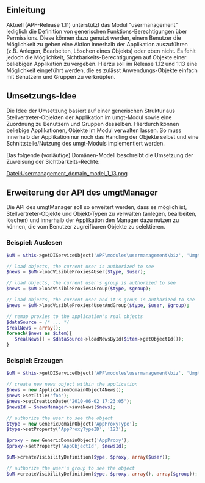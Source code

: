 ## Einleitung

Aktuell (APF-Release 1.11) unterstützt das Modul "usermanagement"
lediglich die Definition von generischen Funktions-Berechtigungen über
Permissions. Diese können dazu genutzt werden, einem Benutzer die
Möglichkeit zu geben eine Aktion innerhalb der Applikation auszuführen
(z.B. Anlegen, Bearbeiten, Löschen eines Objekts) oder eben nicht. Es
fehlt jedoch die Möglichkeit, Sichtbarkeits-Berechtigungen auf Objekte
einer beliebigen Applikation zu vergeben. Hierzu soll im Release 1.12
und 1.13 eine Möglichkeit eingeführt werden, die es zulässt
Anwendungs-Objekte einfach mit Benutzern und Gruppen zu verknüpfen.

## Umsetzungs-Idee

Die Idee der Umsetzung basiert auf einer generischen Struktur aus
Stellvertreter-Objekten der Applikation im umgt-Modul sowie eine
Zuordnung zu Benutzern und Gruppen desselben. Hierdurch können beliebige
Applikationen, Objekte im Modul verwalten lassen. So muss innerhalb der
Applikation nur noch das Handling der Objekte selbst und eine
Schnittstelle/Nutzung des umgt-Moduls implementiert werden.

Das folgende (vorläufige) Domänen-Modell beschreibt die Umsetzung der
Zuweisung der Sichtbarkeits-Rechte:

[Datei:Usermanagement_domain_model_1_13.png](/Datei:Usermanagement_domain_model_1_13.png "wikilink")

## Erweiterung der API des umgtManager

Die API des umgtManager soll so erweitert werden, dass es möglich ist,
Stellvertreter-Objekte und Objekt-Typen zu verwalten (anlegen,
bearbeiten, löschen) und innerhalb der Applikation den Manager dazu
nutzen zu können, die vom Benutzer zugreifbaren Objekte zu selektieren.

### Beispiel: Auslesen

``` php
$uM = $this->getDIServiceObject('APF\modules\usermanagement\biz', 'UmgtManager');

// load objects, the current user is authorized to see
$news = $uM->loadVisibleProxies4User($type, $user);

// load objects, the current user's group is authorized to see
$news = $uM->loadVisibleProxies4Group($type, $group);

// load objects, the current user and it's group is authorized to see
$news = $uM->loadVisibleProxies4UserAndGroup($type, $user, $group);

// remap proxies to the application's real objects
$dataSource = /* ... */
$realNews = array();
foreach($news as $item){
   $realNews[] = $dataSource->loadNewsById($item->getObjectId());
}
```

### Beispiel: Erzeugen

``` php
$uM = $this->getDIServiceObject('APF\modules\usermanagement\biz', 'UmgtManager');

// create new news object within the application
$news = new ApplicationDomainObject4News();
$news->setTitle('foo');
$news->setCreationDate('2010-06-02 17:23:05');
$newsId = $newsManager->saveNews($news);

// authorize the user to see the object
$type = new GenericDomainObject('AppProxyType');
$type->setProperty('AppProxyTypeID', '123');

$proxy = new GenericDomainObject('AppProxy');
$proxy->setProperty('AppObjectId', $newsId);

$uM->createVisibilityDefinition($ype, $proxy, array($user));

// authorize the user's group to see the object
$uM->createVisibilityDefinition($ype, $proxy, array(), array($group));
```